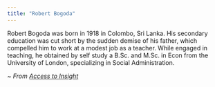 ```yaml
---
title: "Robert Bogoda"
---
```


Robert Bogoda was born in 1918 in Colombo, Sri Lanka. His secondary education was cut short by the sudden demise of his father, which compelled him to work at a modest job as a teacher. While engaged in teaching, he obtained by self study a B.Sc. and M.Sc. in Econ from the University of London, specializing in Social Administration.

_~ From [Access to Insight](https://www.rongmotamhon.net/static/theravada/lib/authors/index.html#bogoda)_
